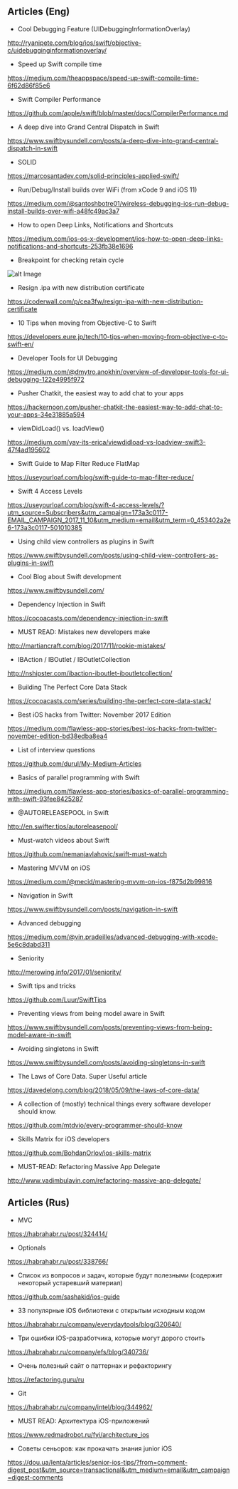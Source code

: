 ## Articles (Eng)

 - Cool Debugging Feature (UIDebuggingInformationOverlay)

  http://ryanipete.com/blog/ios/swift/objective-c/uidebugginginformationoverlay/

  - Speed up Swift compile time

  https://medium.com/theappspace/speed-up-swift-compile-time-6f62d86f85e6

  - Swift Compiler Performance
  
  https://github.com/apple/swift/blob/master/docs/CompilerPerformance.md
  
  - A deep dive into Grand Central Dispatch in Swift

  https://www.swiftbysundell.com/posts/a-deep-dive-into-grand-central-dispatch-in-swift

  - SOLID

  https://marcosantadev.com/solid-principles-applied-swift/
  
  - Run/Debug/Install builds over WiFi (from xCode 9 and iOS 11)
  
  https://medium.com/@santoshbotre01/wireless-debugging-ios-run-debug-install-builds-over-wifi-a48fc49ac3a7

  - How to open Deep Links, Notifications and Shortcuts
 
 https://medium.com/ios-os-x-development/ios-how-to-open-deep-links-notifications-and-shortcuts-253fb38e1696
 
 - Breakpoint for checking retain cycle
 
 ![alt Image](https://user-images.githubusercontent.com/4958215/31266205-5b9d8c0c-aa7b-11e7-8045-3cfb4b694e73.png)

 - Resign .ipa with new distribution certificate

 https://coderwall.com/p/cea3fw/resign-ipa-with-new-distribution-certificate
 
 - 10 Tips when moving from Objective-C to Swift
 
 https://developers.eure.jp/tech/10-tips-when-moving-from-objective-c-to-swift-en/
 
 - Developer Tools for UI Debugging
 
 https://medium.com/@dmytro.anokhin/overview-of-developer-tools-for-ui-debugging-122e4995f972
 
 - Pusher Chatkit, the easiest way to add chat to your apps
 
 https://hackernoon.com/pusher-chatkit-the-easiest-way-to-add-chat-to-your-apps-34e31885a594
 
 - viewDidLoad() vs. loadView()
 
 https://medium.com/yay-its-erica/viewdidload-vs-loadview-swift3-47f4ad195602
 
 - Swift Guide to Map Filter Reduce FlatMap
 
 https://useyourloaf.com/blog/swift-guide-to-map-filter-reduce/
 
 - Swift 4 Access Levels
 
 https://useyourloaf.com/blog/swift-4-access-levels/?utm_source=Subscribers&utm_campaign=173a3c0117-EMAIL_CAMPAIGN_2017_11_10&utm_medium=email&utm_term=0_453402a2e6-173a3c0117-501010385
 
 - Using child view controllers as plugins in Swift

 https://www.swiftbysundell.com/posts/using-child-view-controllers-as-plugins-in-swift
 
 - Cool Blog about Swift development
 
 https://www.swiftbysundell.com/
 
 - Dependency Injection in Swift
 
 https://cocoacasts.com/dependency-injection-in-swift
 
 - MUST READ: Mistakes new developers make
 
 http://martiancraft.com/blog/2017/11/rookie-mistakes/
 
 - IBAction / IBOutlet / IBOutletCollection
 
 http://nshipster.com/ibaction-iboutlet-iboutletcollection/
 
 - Building The Perfect Core Data Stack
 
 https://cocoacasts.com/series/building-the-perfect-core-data-stack/
 
 - Best iOS hacks from Twitter: November 2017 Edition
 
 https://medium.com/flawless-app-stories/best-ios-hacks-from-twitter-november-edition-bd38edba8ea4
 
 - List of interview questions
 
 https://github.com/durul/My-Medium-Articles
 
 - Basics of parallel programming with Swift
 
 https://medium.com/flawless-app-stories/basics-of-parallel-programming-with-swift-93fee8425287
 
 - @AUTORELEASEPOOL in Swift
 
 http://en.swifter.tips/autoreleasepool/
 
 - Must-watch videos about Swift
 
 https://github.com/nemanjavlahovic/swift-must-watch
 
 - Mastering MVVM on iOS
 
 https://medium.com/@mecid/mastering-mvvm-on-ios-f875d2b99816
 
 - Navigation in Swift
 
 https://www.swiftbysundell.com/posts/navigation-in-swift
 
 - Advanced debugging
 
 https://medium.com/@vin.pradeilles/advanced-debugging-with-xcode-5e6c8dabd311
 
 - Seniority
 
 http://merowing.info/2017/01/seniority/
 
 - Swift tips and tricks
 
 https://github.com/Luur/SwiftTips
 
 - Preventing views from being model aware in Swift
 
 https://www.swiftbysundell.com/posts/preventing-views-from-being-model-aware-in-swift
 
 - Avoiding singletons in Swift
 
 https://www.swiftbysundell.com/posts/avoiding-singletons-in-swift
 
 - The Laws of Core Data. Super Useful article
 
 https://davedelong.com/blog/2018/05/09/the-laws-of-core-data/
 
 - A collection of (mostly) technical things every software developer should know.
 
 https://github.com/mtdvio/every-programmer-should-know
 
 - Skills Matrix for iOS developers
 
 https://github.com/BohdanOrlov/ios-skills-matrix
 
 - MUST-READ: Refactoring Massive App Delegate
 
 http://www.vadimbulavin.com/refactoring-massive-app-delegate/
 
## Articles (Rus)

  - MVC
  
  https://habrahabr.ru/post/324414/
  
  - Optionals
  
  https://habrahabr.ru/post/338766/
  
  - Список из вопросов и задач, которые будут полезными (содержит некоторый устаревший материал)
  
  https://github.com/sashakid/ios-guide
  
  - 33 популярные iOS библиотеки с открытым исходным кодом 
  
  https://habrahabr.ru/company/everydaytools/blog/320640/
  
  - Три ошибки iOS-разработчика, которые могут дорого стоить
  
  https://habrahabr.ru/company/efs/blog/340736/

 - Очень полезный сайт о паттернах и рефакторингу
 
 https://refactoring.guru/ru

 - Git 

 https://habrahabr.ru/company/intel/blog/344962/
 
 - MUST READ: Архитектура iOS-приложений
 
 https://www.redmadrobot.ru/fyi/architecture_ios
 
 - Советы сеньоров: как прокачать знания junior iOS
 
 https://dou.ua/lenta/articles/senior-ios-tips/?from=comment-digest_post&utm_source=transactional&utm_medium=email&utm_campaign=digest-comments
